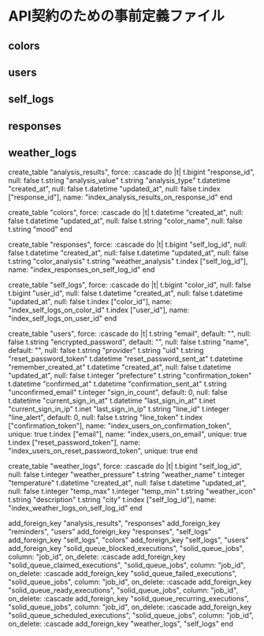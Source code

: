 # API契約のための事前定義ファイル

## colors
## users
## self_logs
## responses
## weather_logs

  create_table "analysis_results", force: :cascade do |t|
    t.bigint "response_id", null: false
    t.string "analysis_value"
    t.string "analysis_type"
    t.datetime "created_at", null: false
    t.datetime "updated_at", null: false
    t.index ["response_id"], name: "index_analysis_results_on_response_id"
  end

  create_table "colors", force: :cascade do |t|
    t.datetime "created_at", null: false
    t.datetime "updated_at", null: false
    t.string "color_name", null: false
    t.string "mood"
  end

  create_table "responses", force: :cascade do |t|
    t.bigint "self_log_id", null: false
    t.datetime "created_at", null: false
    t.datetime "updated_at", null: false
    t.string "color_analysis"
    t.string "weather_analysis"
    t.index ["self_log_id"], name: "index_responses_on_self_log_id"
  end

  create_table "self_logs", force: :cascade do |t|
    t.bigint "color_id", null: false
    t.bigint "user_id", null: false
    t.datetime "created_at", null: false
    t.datetime "updated_at", null: false
    t.index ["color_id"], name: "index_self_logs_on_color_id"
    t.index ["user_id"], name: "index_self_logs_on_user_id"
  end


  create_table "users", force: :cascade do |t|
    t.string "email", default: "", null: false
    t.string "encrypted_password", default: "", null: false
    t.string "name", default: "", null: false
    t.string "provider"
    t.string "uid"
    t.string "reset_password_token"
    t.datetime "reset_password_sent_at"
    t.datetime "remember_created_at"
    t.datetime "created_at", null: false
    t.datetime "updated_at", null: false
    t.integer "prefecture"
    t.string "confirmation_token"
    t.datetime "confirmed_at"
    t.datetime "confirmation_sent_at"
    t.string "unconfirmed_email"
    t.integer "sign_in_count", default: 0, null: false
    t.datetime "current_sign_in_at"
    t.datetime "last_sign_in_at"
    t.inet "current_sign_in_ip"
    t.inet "last_sign_in_ip"
    t.string "line_id"
    t.integer "line_alert", default: 0, null: false
    t.string "line_token"
    t.index ["confirmation_token"], name: "index_users_on_confirmation_token", unique: true
    t.index ["email"], name: "index_users_on_email", unique: true
    t.index ["reset_password_token"], name: "index_users_on_reset_password_token", unique: true
  end

  create_table "weather_logs", force: :cascade do |t|
    t.bigint "self_log_id", null: false
    t.integer "weather_pressure"
    t.string "weather_name"
    t.integer "temperature"
    t.datetime "created_at", null: false
    t.datetime "updated_at", null: false
    t.integer "temp_max"
    t.integer "temp_min"
    t.string "weather_icon"
    t.string "description"
    t.string "city"
    t.index ["self_log_id"], name: "index_weather_logs_on_self_log_id"
  end

  add_foreign_key "analysis_results", "responses"
  add_foreign_key "reminders", "users"
  add_foreign_key "responses", "self_logs"
  add_foreign_key "self_logs", "colors"
  add_foreign_key "self_logs", "users"
  add_foreign_key "solid_queue_blocked_executions", "solid_queue_jobs", column: "job_id", on_delete: :cascade
  add_foreign_key "solid_queue_claimed_executions", "solid_queue_jobs", column: "job_id", on_delete: :cascade
  add_foreign_key "solid_queue_failed_executions", "solid_queue_jobs", column: "job_id", on_delete: :cascade
  add_foreign_key "solid_queue_ready_executions", "solid_queue_jobs", column: "job_id", on_delete: :cascade
  add_foreign_key "solid_queue_recurring_executions", "solid_queue_jobs", column: "job_id", on_delete: :cascade
  add_foreign_key "solid_queue_scheduled_executions", "solid_queue_jobs", column: "job_id", on_delete: :cascade
  add_foreign_key "weather_logs", "self_logs"
end
